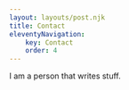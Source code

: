 ```yaml
---
layout: layouts/post.njk
title: Contact
eleventyNavigation:
    key: Contact
    order: 4
---
```


I am a person that writes stuff.
